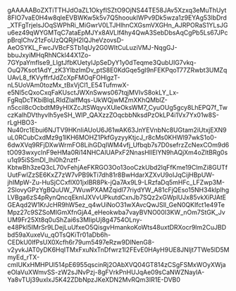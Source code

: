 gAAAAABoZXTiTTHJdOaZL1OkyfISZtO9OjNS44TE58JAv5Xzxq3eMuThUyt8FIO7vaE0H4w8qleEVBWKw5k5v7Q5hoouklWPv9Dk5wza1z9EYAg53lbDrd_XTFgTrjelsJOqSWPhRi_MiGwrV0LTJHlhnCXGsmVXGHn_AJRPORaS1YLsJGu6ez49qWYGMTqC7ataEpMJYx8AVLIf4hy4QwA3SebDbsAqCgPb5Ls67JPcpBrqlChv21zFoUzQQRjH2lQJheVzovsD-AeOSYKL_FwcJVBcFSTb1qUy2G0WItCuLuziVMJ-NqgGJ-bbuJxyiMHqRhNCkl44X1Zo-7GYpaYmflse9_LlgtJfbKUetylJpSeDyY1y0dTeqme3QubUIG7vkq-OuQ7Ksot1AdY_zK3YIbzImDv_ptS8E0KdGqe5gI9nFEKPqoT77ZRwbt3UMZqUAvL8_fKVyffrfJdZcXpFMOqFOHlgzT-nL5UoVAm0tozMx_tBxVjCl1_E54TufmwX-e5NI5cQxoCxqFaKUsctJWXnSwws067tqjMVIvS8okLY_Lx-FgRqDcTKbiBlqLRIdZlalfMqs-UkWQjwMZmXKhQMblZ-n5ccil8cOcbdtM9yHIXZcJtSWqyvXUleOksWM7_CyuOUg5gcy8LhEPQ7f_TwczKalhDVthyvlh5yeSH_WIP_QAXzzZOqcbbNksdPzOkLP4i1Vx7Yx01w8S-rLgHBO3-Nu40rc1Ebui6NJTV9HKnIiAUoU6J61wAK63JnYEVnbNc8UGtam2iUtxjEXN9uL0RCubCxdMz9g1lKH6MOHZ1PkfGyzyyKtjcJ_r8cMs0KHWl97wkS1o0-6dwXVq9RFjDXwWrmFO8LihGDqIWM4vfj_Ufbqb7s7D0sefrzZcNexCOm9d6tO093wxycInF9eHMa0Ri14NHCAlUAPxF2NnasHIlElYN9hAQjXm4oZltBRg0su1q95iSSmDl_lhi0h2nztf-KbtwBh3zeQ3cL70vFehjAeFKRGO3Oo13ooCzkUbd2lqFfKme19ClmZi8GUTfUutFwIZzSE6KxZ7zW7vPB9kTi7dh81r8BwHdarXZXvU9oIJqCijHBpUW-jhIMpW-Zu-HuSjCCxflX01jxlBR8Pk-jQa7Ax9L9-LRzfaDq5mHFc_LFZwp3M-2SlovyGPzYgBQuUW_7WuwPXAMZqidl77riydYW_A81cFjQEso15NH34klplhgLVBga6zS4pRynQncqEknIJXVvUPkutdCxnJb7SQz2xGWplUJx85vkXiPJAtEGEAqd2W1KrJcHR9hW5ez_q4wUiNoO31wXAvcQwJSll_GeN0QKIfct1e49TeMpz27c9SZSoMIGmXfnGjA4_eHeokwba7vayBVNO00I3KW_nOm7StGK_JvUM9Fr25Xt8q0uShZai6s3MIipUj8g4754OLny-e48PkI5IMrSr9LDejLuUfxeO5QisgvHmankoKoWts48uxtDRXocr9lm2CuJBDbd59aXuxeVu_qOTsQKiTr01aDb6h-CEDkU0lfPsUX0Xcfh6r79um5497eRzw9DlNenG8-v2yvkJAT0yDK6HqITMxFxuNxTnDfwrz1I2FEvE0HAyH9UE8JNljt7TWe5lD5MmyEd_rTX-cmIUKxHMHPUl514pE6955qscinRj2OAbXVQ04GT814zCSgFSMxWOyXWjaeOlaVuXWmvSS-zW2sJNvPzj-8gFVrkPnHUJqAe09sCaNWZNayIA-Ya8vTUj39uxIxJ5K42ZDbNpzJKeXDN2MvRQm3IR1E-DVB0
